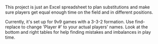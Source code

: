 This project is just an Excel spreadsheet to plan substitutions and make sure players get equal enough time on the field and in different positions.

Currently, it's set up for 9v9 games with a 3-3-2 formation. Use find-replace to change 'Player #' to your actual players' names. Look at the bottom and right tables for help finding mistakes and imbalances in play time.
